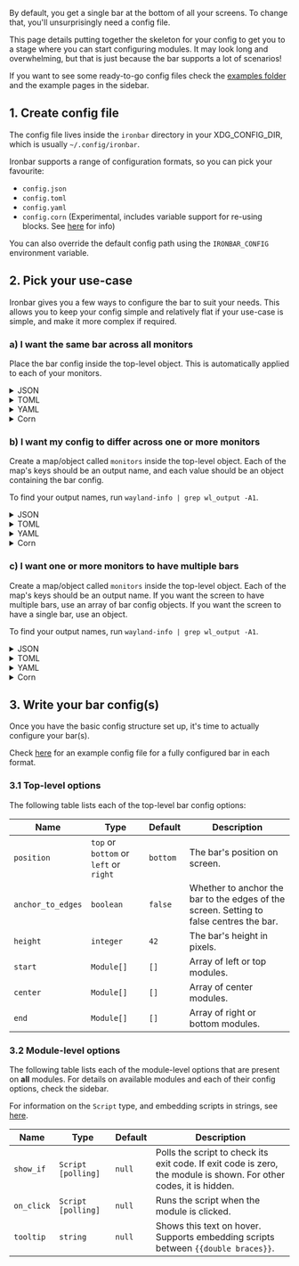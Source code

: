 By default, you get a single bar at the bottom of all your screens.
To change that, you'll unsurprisingly need a config file.

This page details putting together the skeleton for your config to get you to a stage where you can start configuring modules.
It may look long and overwhelming, but that is just because the bar supports a lot of scenarios! 

If you want to see some ready-to-go config files check the [examples folder](https://github.com/JakeStanger/ironbar/tree/master/examples) 
and the example pages in the sidebar.

## 1. Create config file

The config file lives inside the `ironbar` directory in your XDG_CONFIG_DIR, which is usually `~/.config/ironbar`.

Ironbar supports a range of configuration formats, so you can pick your favourite:

- `config.json`
- `config.toml`
- `config.yaml`
- `config.corn` (Experimental, includes variable support for re-using blocks.
  See [here](https://github.com/jakestanger/corn) for info)

You can also override the default config path using the `IRONBAR_CONFIG` environment variable.

## 2. Pick your use-case

Ironbar gives you a few ways to configure the bar to suit your needs.
This allows you to keep your config simple and relatively flat if your use-case is simple,
and make it more complex if required.

### a) I want the same bar across all monitors

Place the bar config inside the top-level object. This is automatically applied to each of your monitors.

<details>
<summary>JSON</summary>

```json
{
  "position": "bottom",
  "height": 42,
  "start": [],
  "center": [],
  "end": []
}
```

</details>

<details>
<summary>TOML</summary>

```toml
position = "bottom"
height = 42
start = []
center = []
end = []
```

</details>

<details>
<summary>YAML</summary>

```yaml
position: "bottom"
height: 42
start: [ ]
center: [ ]
end: [ ]
```

</details>

<details>
<summary>Corn</summary>

```
{
  position = "bottom"
  height = 42
  start = []
  center = []
  end = []
}
```

</details>

### b) I want my config to differ across one or more monitors

Create a map/object called `monitors` inside the top-level object.
Each of the map's keys should be an output name,
and each value should be an object containing the bar config.

To find your output names, run `wayland-info | grep wl_output -A1`.

<details>
<summary>JSON</summary>

```json
{
  "monitors": {
    "DP-1": {
      "start": []
    },
    "DP-2": {
      "position": "bottom",
      "height": 30,
      "start": []
    }
  }
}
```

</details>

<details>
<summary>TOML</summary>

```toml
[monitors]

[monitors.DP-1]
start = []

[monitors.DP-2]
position = "bottom"
height = 30
start = []
```

</details>

<details>
<summary>YAML</summary>

```yaml
monitors:
  DP-1:
    start: [ ]
  DP-2:
    position: "bottom"
    height: 30
    start: [ ]
```

</details>

<details>
<summary>Corn</summary>

```
{
  monitors.DP-1.start = []
  monitors.DP-2 = {
    position = "bottom"
    height = 30
    start = []
  }
}
```

</details>

### c) I want one or more monitors to have multiple bars

Create a map/object called `monitors` inside the top-level object.
Each of the map's keys should be an output name.
If you want the screen to have multiple bars, use an array of bar config objects.
If you want the screen to have a single bar, use an object.

To find your output names, run `wayland-info | grep wl_output -A1`.

<details>
<summary>JSON</summary>

```json
{
  "monitors": {
    "DP-1": [
      {
        "start": []
      },
      {
        "position": "top",
        "start": []
      }
    ],
    "DP-2": {
      "position": "bottom",
      "height": 30,
      "start": []
    }
  }
}
```

</details>

<details>
<summary>TOML</summary>

```toml
[monitors]

[[monitors.DP-1]]
start = []

[[monitors.DP-2]]
position = "top"
start = []

[monitors.DP-2]
position = "bottom"
height = 30
start = []
```

</details>

<details>
<summary>YAML</summary>

```yaml
monitors:
  DP-1:
    - start: [ ]
    - position: "top"
      start: [ ]
  DP-2:
    position: "bottom"
    height: 30
    start: [ ]
```

</details>

<details>
<summary>Corn</summary>

```
{
  monitors.DP-1 = [
    { start = [] }
    { position = "top" start = [] }
  ]
  monitors.DP-2 = {
    position = "bottom"
    height = 30
    start = []
  }
}
```

</details>

## 3. Write your bar config(s)

Once you have the basic config structure set up, it's time to actually configure your bar(s).

Check [here](config) for an example config file for a fully configured bar in each format.

### 3.1 Top-level options

The following table lists each of the top-level bar config options:

| Name              | Type                                   | Default  | Description                                                                             |
|-------------------|----------------------------------------|----------|-----------------------------------------------------------------------------------------|
| `position`        | `top` or `bottom` or `left` or `right` | `bottom` | The bar's position on screen.                                                           |
| `anchor_to_edges` | `boolean`                              | `false`  | Whether to anchor the bar to the edges of the screen. Setting to false centres the bar. |
| `height`          | `integer`                              | `42`     | The bar's height in pixels.                                                             |
| `start`           | `Module[]`                             | `[]`     | Array of left or top modules.                                                           |
| `center`          | `Module[]`                             | `[]`     | Array of center modules.                                                                |
| `end`             | `Module[]`                             | `[]`     | Array of right or bottom modules.                                                       |

### 3.2 Module-level options

The following table lists each of the module-level options that are present on **all** modules.
For details on available modules and each of their config options, check the sidebar.

For information on the `Script` type, and embedding scripts in strings, see [here](script).

| Name       | Type               | Default | Description                                                                                                        |
|------------|--------------------|---------|--------------------------------------------------------------------------------------------------------------------|
| `show_if`  | `Script [polling]` | `null`  | Polls the script to check its exit code. If exit code is zero, the module is shown. For other codes, it is hidden. |
| `on_click` | `Script [polling]` | `null`  | Runs the script when the module is clicked.                                                                        |
| `tooltip`  | `string`           | `null`  | Shows this text on hover. Supports embedding scripts between `{{double braces}}`.                                  |
